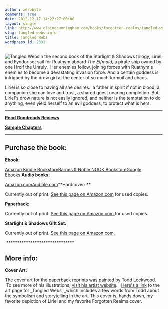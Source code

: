 ```yaml
---
author: zerobyte
comments: true
date: 2012-12-17 14:22:27+00:00
layout: single
link: http://www.elainecunningham.com/books/forgotten-realms/tangled-webs-info/
slug: tangled-webs-info
title: Tangled Webs
wordpress_id: 2331
---
```


![Tangled Webs](http://www.elainecunningham.com/wp-content/uploads/2012/12/Tangled-Webs-175x300.jpg)In the second book of the Starlight & Shadows trilogy, Liriel and Fyodor set sail for Ruathym aboard _The Elfmaid_, a pirate ship owned by one Hrolf the Unruly.  Her enemies follow, joining forces with Ruathym's enemies to become a devastating invasion force. And a certain goddess is intrigued by the drow girl at the center of so much turmoil and chaos.

Liriel is so close to having all she desires:  a father in spirit if not in blood, a companion she can love and trust, a shared quest nearing completion. But Liriel's drow nature is not easily ignored, and neither is the temptation to do anything, even yield herself to an evil goddess, to protect what is hers.

***********************************************************

**[Read Goodreads Reviews](http://www.goodreads.com/book/show/291693.Tangled_Webs)**

**[Sample Chapters](ttp://books.google.com/books?id=HOlc2Exah6QC&printsec=frontcover&dq=inauthor:%22Elaine+Cunningham%22&hl=en&sa=X&ei=GmLPUMLNB4LaygHD7oC4Dg&ved=0CFQQ6AEwBA#v=onepage&q&f=false)**

****************************************************


## Purchase the book:


**Ebook:**

[Amazon Kindle Bookstore](http://www.amazon.com/gp/product/B0058Z4NSC/ref=pd_lpo_k2_dp_sr_1?pf_rd_p=486539851&pf_rd_s=lpo-top-stripe-1&pf_rd_t=201&pf_rd_i=0786929596&pf_rd_m=ATVPDKIKX0DER&pf_rd_r=0W1T6DARE07W69Y2Z894)[Barnes & Noble NOOK Bookstore](http://www.barnesandnoble.com/w/forgotten-realms-elaine-cunningham/1103164952?ean=9780786960200&itm=1&usri=elaine+cunningham)[Google Ebooks](ttp://books.google.com/books?id=HOlc2Exah6QC&printsec=frontcover&dq=inauthor:%22Elaine+Cunningham%22&hl=en&sa=X&ei=GmLPUMLNB4LaygHD7oC4Dg&ved=0CFQQ6AEwBA#v=onepage&q&f=false) **Audio books:**

[Amazon.com](http://www.amazon.com/Tangled-Webs-Forgotten-Starlight-Shadows/dp/B00AYAGRRG/ref=sr_1_1?s=books&ie=UTF8&qid=1357661404&sr=1-1&keywords=Tangled+Webs%2C+Cunningham%2C+audio+books)[Audible.com](http://www.audible.com/pd/ref=sr_1_1?asin=B00AWV9KEE&qid=1357661468&sr=1-1)**Hardcover: **


Currently out of print. [See this page on Amazon.com](http://www.amazon.com/Tangled-Webs-Forgotten-Realms-Starlight/dp/0786905166/ref=tmm_hrd_title_0) for used copies.


**Paperback:** 


Currently out of print. [See this page on Amazon.com ](http://www.amazon.com/Tangled-Webs-Forgotten-Realms-Starlight/dp/0786929596)for used copies.




**Starlight & Shadows Gift Set:**




Currently out of print. [See this page on Amazon.com.](http://www.amazon.com/Forgotten-Realms-Starlight-Shadows-Windwalker/dp/0786938161/ref=pd_sim_sbs_b_5)



 *******************************


## More info:


**Cover Art:**

The cover art for the paperback reprints was painted by Todd Lockwood.  To see more of his illustrations, [visit his artist website](http://www.toddlockwood.com/).   [Here's a link](http://www.toddlockwood.com/galleries/books/02/tangled_webs.shtml) to the art page for _Tangled Webs, _which includes a few words from Todd about the symbolism and storytelling in the art. This cover is, hands down, my favorite depiction of Liriel and my favorite Forgotten Realms cover.

